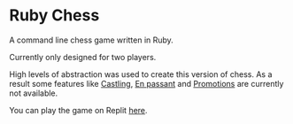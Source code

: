 # Ruby Chess

A command line chess game written in Ruby.

Currently only designed for two players.

High levels of abstraction was used to create this version of chess. As a result some features like [Castling](https://en.wikipedia.org/wiki/Chess#Castling), [En passant](https://en.wikipedia.org/wiki/Chess#En_passant) and [Promotions](https://en.wikipedia.org/wiki/Chess#Promotion) are currently not available.

You can play the game on Replit [here](https://replit.com/@jekplex/rubychess).